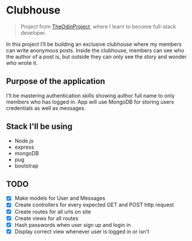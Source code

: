 # Clubhouse

> Project from [TheOdinProject](https://www.theodinproject.com/), where I learn to become full-stack developer.

In this project I’ll be building an exclusive clubhouse where my members can write anonymous posts. Inside the clubhouse, members can see who the author of a post is, but outside they can only see the story and wonder who wrote it.

## Purpose of the application

I'll be mastering authentication skills showing author full name to only members who has logged in. App will use MongoDB for storing users credentials as well as messages.

## Stack I'll be using

- Node.js
- express
- mongoDB
- pug
- bootstrap

## TODO

- [x] Make models for User and Messages
- [x] Create controllers for every expected GET and POST http request
- [x] Create routes for all urls on site
- [x] Create views for all routes
- [x] Hash passwords when user sign up and login in
- [x] Display correct view whenever user is logged in or isn't

